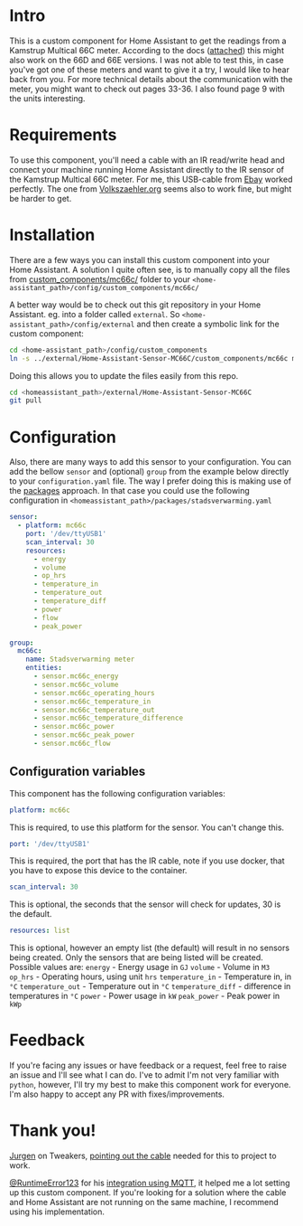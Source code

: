
# Intro
This is a custom component for Home Assistant to get the readings from a Kamstrup Multical 66C meter.
According to the docs ([attached](5511-%20634%20GB%20Rev%20C1.qxd.pdf)) this might also work on the 66D and 66E versions. I was not able to test this, in case you've got one of these meters and want to give it a try, I would like to hear back from you.
For more technical details about the communication with the meter, you might want to check out pages 33-36. I also found page 9 with the units interesting.

# Requirements
To use this component, you'll need a cable with an IR read/write head and connect your machine running Home Assistant directly to the IR sensor of the Kamstrup Multical 66C meter.
For me, this USB-cable from [Ebay](https://www.ebay.nl/itm/USB-IR-Infrarot-Lese-Schreibkopf-f%C3%BCr-Stromz%C3%A4hler-Smart-Meter/274095213723) worked perfectly. The one from [Volkszaehler.org](https://wiki.volkszaehler.org/hardware/controllers/ir-schreib-lesekopf) seems also to work fine, but might be harder to get.

# Installation
There are a few ways you can install this custom component into your Home Assistant.
A solution I quite often see, is to manually copy all the files from [custom_components/mc66c/](custom_components/mc66c/) folder to your `<home-assistant_path>/config/custom_components/mc66c/`

A better way would be to check out this git repository in your Home Assistant.
eg. into a folder called `external`. So `<home-assistant_path>/config/external` and then create a symbolic link for the custom component:
```bash
cd <home-assistant_path>/config/custom_components
ln -s ../external/Home-Assistant-Sensor-MC66C/custom_components/mc66c mc66c
```
Doing this allows you to update the files easily from this repo.
```bash
cd <homeassistant_path>/external/Home-Assistant-Sensor-MC66C
git pull
```

# Configuration
Also, there are many ways to add this sensor to your configuration. You can add the bellow `sensor` and (optional) `group` from the example below directly to your `configuration.yaml` file.
The way I prefer doing this is making use of the [packages](https://www.home-assistant.io/docs/configuration/packages/) approach.
In that case you could use the following configuration in `<homeassistant_path>/packages/stadsverwarming.yaml`
```yaml
sensor:
  - platform: mc66c
    port: '/dev/ttyUSB1'
    scan_interval: 30
    resources:
      - energy
      - volume
      - op_hrs
      - temperature_in
      - temperature_out
      - temperature_diff
      - power
      - flow
      - peak_power

group:
  mc66c:
    name: Stadsverwarming meter
    entities:
      - sensor.mc66c_energy
      - sensor.mc66c_volume
      - sensor.mc66c_operating_hours
      - sensor.mc66c_temperature_in
      - sensor.mc66c_temperature_out
      - sensor.mc66c_temperature_difference
      - sensor.mc66c_power
      - sensor.mc66c_peak_power
      - sensor.mc66c_flow
```
## Configuration variables
This component has the following configuration variables:
```yaml
platform: mc66c
```
 This is required, to use this platform for the sensor. You can't change this.

```yaml
port: '/dev/ttyUSB1'
```
This is required, the port that has the IR cable, note if you use docker, that you have to expose this device to the container.

```yaml
scan_interval: 30
```
This is optional, the seconds that the sensor will check for updates, 30 is the default.

```yaml
resources: list
```
 This is optional, however an empty list (the default) will result in no sensors being created. Only the sensors that are being listed will be created. Possible values are:
 `energy` - Energy usage in `GJ`
 `volume` - Volume in `M3`
 `op_hrs` - Operating hours, using unit `hrs`
 `temperature_in` - Temperature in, in `°C`
 `temperature_out` - Temperature out in `°C`
 `temperature_diff` - difference in temperatures in `°C`
 `power` - Power usage in `kW`
 `peak_power` - Peak power in `kWp`

# Feedback
If you're facing any issues or have feedback or a request, feel free to raise an issue and I'll see what I can do. I've to admit I'm not very familiar with `python`, however, I'll try my best to make this component work for everyone. I'm also happy to accept any PR with fixes/improvements.

# Thank you!
[Jurgen](https://tweakers.net/gallery/92058/) on Tweakers, [pointing out the cable](https://gathering.tweakers.net/forum/list_message/62338462#62338462) needed for this to project to work.

[@RuntimeError123](https://github.com/RuntimeError123) for his [integration using MQTT](https://github.com/RuntimeError123/hass-mc66c), it helped me a lot setting up this custom component. If you're looking for a solution where the cable and Home Assistant are not running on the same machine, I recommend using his implementation.
